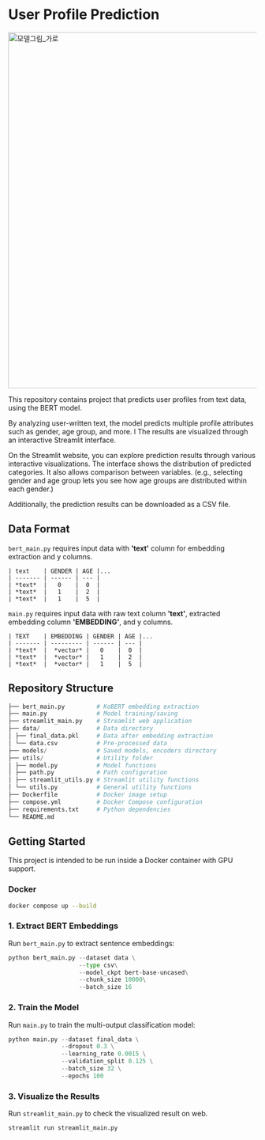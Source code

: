 # User Profile Prediction

<img width="1280" height="720" alt="모델그림_가로" src="https://github.com/user-attachments/assets/a309ef87-1690-48d8-841a-b0d442b015df" />


This repository contains project that predicts user profiles from text data, using the BERT model.

By analyzing user-written text, the model predicts multiple profile attributes such as gender, age group, and more. l The results are visualized through an interactive Streamlit interface.

On the Streamlit website, you can explore prediction results through various interactive visualizations. The interface shows the distribution of predicted categories. It also allows comparison between variables. (e.g., selecting gender and age group lets you see how age groups are distributed within each gender.)

Additionally, the prediction results can be downloaded as a CSV file.

## Data Format

`bert_main.py` requires input data with **'text'** column for embedding extraction and y columns.

```
| text    | GENDER | AGE |...
| ------- | ------ | --- |
| *text*  |   0    |  0  |
| *text*  |   1    |  2  |
| *text*  |   1    |  5  |
```

`main.py` requires input data with raw text column **'text'**, extracted embedding column **'EMBEDDING'**, and y columns.

```
| TEXT    | EMBEDDING | GENDER | AGE |...
| ------- | --------- | ------ | --- |
| *text*  |  *vector* |   0    |  0  |
| *text*  |  *vector* |   1    |  2  |
| *text*  |  *vector* |   1    |  5  |

```

## Repository Structure

```python
├── bert_main.py         # KoBERT embedding extraction
├── main.py              # Model training/saving
├── streamlit_main.py    # Streamlit web application
├── data/                # Data directory
│ ├── final_data.pkl     # Data after embedding extraction
│ └── data.csv           # Pre-processed data
├── models/              # Saved models, encoders directory
├── utils/               # Utility folder
│ ├── model.py           # Model functions
│ ├── path.py            # Path configuration
│ ├── streamlit_utils.py # Streamlit utility functions
│ └── utils.py           # General utility functions
├── Dockerfile           # Docker image setup
├── compose.yml          # Docker Compose configuration
├── requirements.txt     # Python dependencies
└── README.md
```

## Getting Started

This project is intended to be run inside a Docker container with GPU support.

### Docker

```bash
docker compose up --build
```

### 1. Extract BERT Embeddings

Run `bert_main.py` to extract sentence embeddings:

```python
python bert_main.py --dataset data \
                    --type csv\
                    --model_ckpt bert-base-uncased\
                    --chunk_size 10000\
                    --batch_size 16
```

### 2. Train the Model

Run `main.py` to train the multi-output classification model:

```python
python main.py --dataset final_data \
			   --dropout 0.3 \
			   --learning_rate 0.0015 \
			   --validation_split 0.125 \
			   --batch_size 32 \
			   --epochs 100
```

### 3. Visualize the Results

Run `streamlit_main.py` to check the visualized result on web.

```python
streamlit run streamlit_main.py
```
